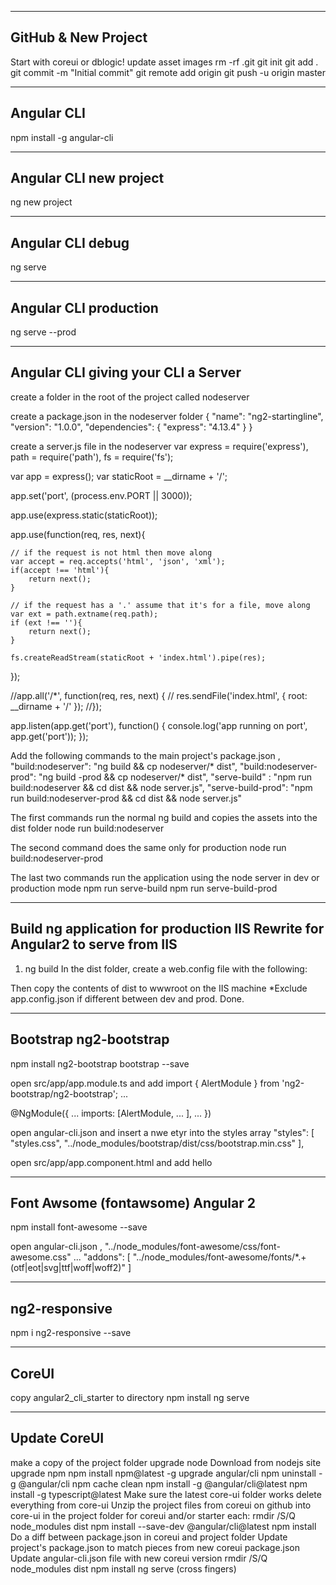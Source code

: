 -----------------------
GitHub & New Project
-----------------------
Start with coreui or dblogic!
update asset images
rm -rf .git
git init
git add .
git commit -m "Initial commit"
git remote add origin <repo-address>
git push -u origin master


------------------------
Angular CLI
------------------------
npm install -g angular-cli


------------------------
Angular CLI new project
------------------------
ng new project


------------------------
Angular CLI debug
------------------------
ng serve


------------------------
Angular CLI production
------------------------
ng serve --prod


------------------------------------
Angular CLI giving your CLI a Server
------------------------------------
create a folder in the root of the project called nodeserver

create a package.json in the nodeserver folder
{
    "name": "ng2-startingline",
    "version": "1.0.0",
    "dependencies": {
        "express": "4.13.4"
    }
}

create a server.js file in the nodeserver
var express = require('express'),
    path = require('path'),
    fs = require('fs');

var app = express();
var staticRoot = __dirname + '/';

app.set('port', (process.env.PORT || 3000));

app.use(express.static(staticRoot));

app.use(function(req, res, next){

    // if the request is not html then move along
    var accept = req.accepts('html', 'json', 'xml');
    if(accept !== 'html'){
        return next();
    }

    // if the request has a '.' assume that it's for a file, move along
    var ext = path.extname(req.path);
    if (ext !== ''){
        return next();
    }

    fs.createReadStream(staticRoot + 'index.html').pipe(res);

});

//app.all('/*', function(req, res, next) {
//    res.sendFile('index.html', { root: __dirname + '/' });
//});

app.listen(app.get('port'), function() {
    console.log('app running on port', app.get('port'));
});

Add the following commands to the main project's package.json
,
    "build:nodeserver": "ng build && cp nodeserver\/* dist",
    "build:nodeserver-prod": "ng build -prod && cp nodeserver\/* dist",
    "serve-build" : "npm run build:nodeserver && cd dist && node server.js",
    "serve-build-prod": "npm run build:nodeserver-prod && cd dist && node server.js"

The first commands run the normal ng build and copies the assets into the dist folder
node run build:nodeserver

The second command does the same only for production
node run build:nodeserver-prod

The last two commands run the application using the node server in dev or production mode
npm run serve-build
npm run serve-build-prod


------------------------------------------
Build ng application for production
IIS Rewrite for Angular2 to serve from IIS
------------------------------------------
1) ng build
In the dist folder, create a web.config file with the following:

<configuration>
    <system.webServer>
        <rewrite>
            <rules>
                <rule name="angularjs routes"
                        stopProcessing="true">
                    <match url=".*" />
                    <conditions logicalGrouping="MatchAll">
                        <add input="{REQUEST_FILENAME}" 
                            matchType="IsFile" negate="true" />
                        <add input="{REQUEST_FILENAME}" 
                            matchType="IsDirectory" negate="true" />
                        <add input="{REQUEST_URI}" 
                            pattern="^/(api)" negate="true" />
                    </conditions>
                    <action type="Rewrite" url="/" />
                </rule>
            </rules>
        </rewrite>
    </system.webServer>
</configuration>

Then copy the contents of dist to wwwroot on the IIS machine *Exclude app.config.json if different between
dev and prod.  Done.

-----------------------
Bootstrap ng2-bootstrap
-----------------------
npm install ng2-bootstrap bootstrap --save

open src/app/app.module.ts and add
import { AlertModule } from 'ng2-bootstrap/ng2-bootstrap';
...

@NgModule({
   ...
   imports: [AlertModule, ... ],
    ... 
})

open angular-cli.json and insert a nwe etyr into the styles array
      "styles": [
        "styles.css",
        "../node_modules/bootstrap/dist/css/bootstrap.min.css"
      ],

open src/app/app.component.html and add
<alert type="success">hello</alert>


-----------------------------------
Font Awsome (fontawsome) Angular 2
-----------------------------------
npm install font-awesome --save

open angular-cli.json
,
                "../node_modules/font-awesome/css/font-awesome.css"
...
"addons": [
    "../node_modules/font-awesome/fonts/*.+(otf|eot|svg|ttf|woff|woff2)" 
]


-----------------------------
ng2-responsive
-----------------------------
npm i ng2-responsive --save


------------------------------
CoreUI
------------------------------
copy angular2_cli_starter to directory
npm install
ng serve


-------------------------------
Update CoreUI
-------------------------------
make a copy of the project folder
upgrade node
	Download from nodejs site
upgrade npm
	npm install npm@latest -g
upgrade angular/cli
	npm uninstall -g @angular/cli
	npm cache clean	
	npm install -g @angular/cli@latest
	npm install -g typescript@latest
Make sure the latest core-ui folder works
	delete everything from core-ui
	Unzip the project files from coreui on github into core-ui
	in the project folder for coreui and/or starter each:
	rmdir /S/Q node_modules dist
	npm install --save-dev @angular/cli@latest
	npm install
Do a diff between package.json in coreui and project folder
	Update project's package.json to match pieces from new coreui package.json
	Update angular-cli.json file with new coreui version
	rmdir /S/Q node_modules dist
	npm install
	ng serve (cross fingers)
